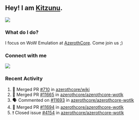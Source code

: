 ## Hey! I am [Kitzunu](https://Github.com/Kitzunu).

<!--<a href="https://github-readme-stats.kitzunu.vercel.app/api?username=Kitzunu&show_icons=true&theme=dark">
  <img align="center" src="https://github-readme-stats.kitzunu.vercel.app/api?username=Kitzunu&show_icons=true&theme=dark" />
</a>-->
<a href="https://github-readme-stats.kitzunu.vercel.app/api?username=Kitzunu&show_icons=true&theme=dark">
  <img align="center" src="https://github-readme-stats.vercel.app/api/top-langs/?username=Kitzunu&layout=compact&theme=dark" />
</a>

### What do I do?

I focus on WoW Emulation at [AzerothCore](https://Github.com/AzerothCore). Come join us ;)

### Connect with me
[![](https://img.shields.io/badge/AzerothCore%20Discord-Connect%20with%20me!-green)](https://discord.com/invite/gkt4y2x)

### Recent Activity

<!--START_SECTION:activity-->
1. 🎉 Merged PR [#710](https://github.com/azerothcore/wiki/pull/710) in [azerothcore/wiki](https://github.com/azerothcore/wiki)
2. 🎉 Merged PR [#11665](https://github.com/azerothcore/azerothcore-wotlk/pull/11665) in [azerothcore/azerothcore-wotlk](https://github.com/azerothcore/azerothcore-wotlk)
3. 🗣 Commented on [#11693](https://github.com/azerothcore/azerothcore-wotlk/issues/11693) in [azerothcore/azerothcore-wotlk](https://github.com/azerothcore/azerothcore-wotlk)
4. 🎉 Merged PR [#11694](https://github.com/azerothcore/azerothcore-wotlk/pull/11694) in [azerothcore/azerothcore-wotlk](https://github.com/azerothcore/azerothcore-wotlk)
5. ❗️ Closed issue [#4154](https://github.com/azerothcore/azerothcore-wotlk/issues/4154) in [azerothcore/azerothcore-wotlk](https://github.com/azerothcore/azerothcore-wotlk)
<!--END_SECTION:activity-->
